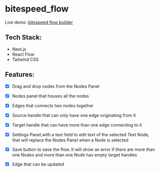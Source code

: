 # bitespeed_flow
Live demo :[bitespeed flow builder](https://bitespeed-flow-bg1y.vercel.app/)
## Tech Stack:
- Next.js
- React Flow
- Tailwind CSS

## Features: 
- [x] Drag and drop nodes from the Nodes Panel
- [x] Nodes panel that houses all the nodes
- [x] Edges that connects two nodes together
- [x] Source handle that can only have one edge originating from it
- [x] Target handle that can have more than one edge connecting to it
- [x] Settings Panel,with a text field to edit text of the selected Text Node, that will replace the Nodes Panel when a Node is selected
- [x] Save button to save the flow. It will show an error if there are more than one Nodes and more than one Node has empty target handles
- [X] Edge that can be updated
      
